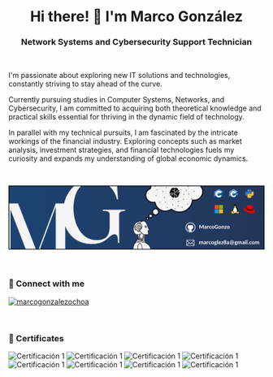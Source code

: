 <h1 align="center">Hi there! 👋 I'm Marco González</h1>
<h3 align="center">Network Systems and Cybersecurity Support Technician</h3>

<br>

I'm passionate about exploring new IT solutions and technologies, constantly striving to stay ahead of the curve.

Currently pursuing studies in Computer Systems, Networks, and Cybersecurity, I am committed to acquiring both theoretical knowledge and practical skills essential for thriving in the dynamic field of technology.

In parallel with my technical pursuits, I am fascinated by the intricate workings of the financial industry. Exploring concepts such as market analysis, investment strategies, and financial technologies fuels my curiosity and expands my understanding of global economic dynamics.

<br>

![banner](Banner.png)

<br>

<h3 align="left">🔗 Connect with me</h3>
<p align="left">
  <a href="https://linkedin.com/in/marcogonzalezochoa" target="_blank"><img src="https://raw.githubusercontent.com/rahuldkjain/github-profile-readme-generator/master/src/images/icons/Social/linked-in-alt.svg" alt="marcogonzalezochoa" height="30" width="40" /></a>
</p>

<br>

<h3 align="left">📜 Certificates</h3>
<p align="left">
  <img src="https://images.credly.com/images/53f37f83-04a1-4935-9b1e-21a99cc6e1b2/CyberOpsAssoc.png" alt="Certificación 1" height="75" />
  <img src="https://images.credly.com/images/daf36702-99d0-4ebb-9788-ba7ac797cc8e/twitter_thumb_201604_image.png" alt="Certificación 1" height="75" />
  <img src="https://images.credly.com/images/6713c2e4-0562-4a4f-ad1b-27a0069491d8/ITS-Badges_Networking_1200px.png" alt="Certificación 1" height="75" />
  <img src="https://images.credly.com/images/d05c40ff-0e15-4c1d-8c4f-6607e93eda24/ITS-Badges-Cybersecurity.png" alt="Certificación 1" height="75" />
  <img src="https://images.credly.com/images/fa85b446-fcbf-44c0-991f-064d37ae7a6f/ITS-Badges_Network-Security_1200px.png" alt="Certificación 1" height="75" />
  <img src="https://images.credly.com/images/cd50df53-14eb-427b-8cae-2f09d5b15b41/ITS-Badges_Device-Configure_1200px.png" alt="Certificación 1" height="75" />
  <img src="https://images.credly.com/images/2eebb247-4311-497a-bda0-487a5365648e/Technical_Support_Badge_1200x1200px.png" alt="Certificación 1" height="75" />
  <img src="https://images.credly.com/images/0bf0f2da-a699-4c82-82e2-56dcf1f2e1c7/image.png" alt="Certificación 1" height="85" />
